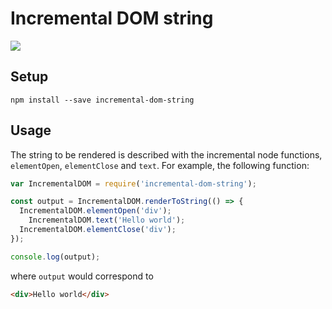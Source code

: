 # Incremental DOM string

![](https://d3vv6lp55qjaqc.cloudfront.net/items/1l3o1p3n1l3P3e38391X/ics.gif)

## Setup

```
npm install --save incremental-dom-string
```

## Usage

The string to be rendered is described with the incremental node functions, `elementOpen`, `elementClose` and `text`. For example, the following function:

```js
var IncrementalDOM = require('incremental-dom-string');

const output = IncrementalDOM.renderToString(() => {
  IncrementalDOM.elementOpen('div');
    IncrementalDOM.text('Hello world');
  IncrementalDOM.elementClose('div');
});

console.log(output);
```
where `output` would correspond to

```html
<div>Hello world</div>
```
